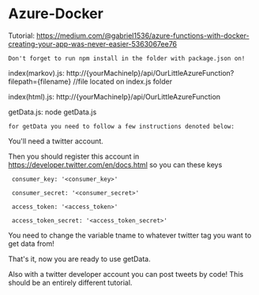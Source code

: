 # Azure-Docker

Tutorial: https://medium.com/@gabriel1536/azure-functions-with-docker-creating-your-app-was-never-easier-5363067ee76

    Don't forget to run npm install in the folder with package.json on!

index(markov).js: http://{yourMachineIp}/api/OurLittleAzureFunction?filepath={filename} //file located on index.js folder
  
index(html).js: http://{yourMachineIp}/api/OurLittleAzureFunction
  
  
getData.js: node getData.js
  
    for getData you need to follow a few instructions denoted below:
  
You'll need a twitter account.

Then you should register this account in https://developer.twitter.com/en/docs.html so you can these keys 

     consumer_key: '<consumer_key>'
  
     consumer_secret: '<consumer_secret>'
  
     access_token: '<access_token>'
  
     access_token_secret: '<access_token_secret>'
     

You need to change the variable tname to whatever twitter tag you want to get data from!
  
  
That's it, now you are ready to use getData.

Also with a twitter developer account you can post tweets by code! This should be an entirely different tutorial.
